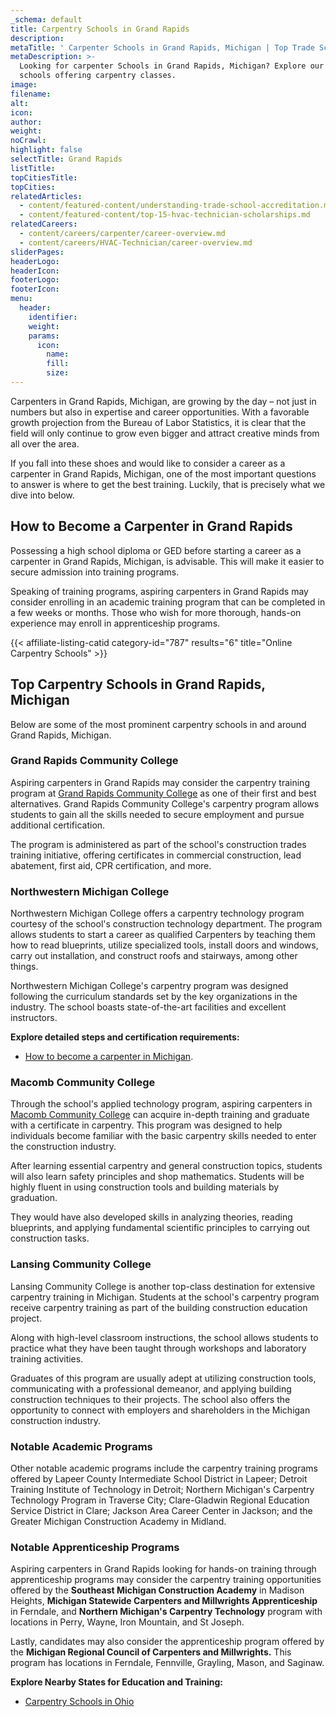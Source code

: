```yaml
---
_schema: default
title: Carpentry Schools in Grand Rapids
description:
metaTitle: ' Carpenter Schools in Grand Rapids, Michigan | Top Trade Schools'
metaDescription: >-
  Looking for carpenter Schools in Grand Rapids, Michigan? Explore our top
  schools offering carpentry classes.
image:
filename:
alt:
icon:
author:
weight:
noCrawl:
highlight: false
selectTitle: Grand Rapids
listTitle:
topCitiesTitle:
topCities:
relatedArticles:
  - content/featured-content/understanding-trade-school-accreditation.md
  - content/featured-content/top-15-hvac-technician-scholarships.md
relatedCareers:
  - content/careers/carpenter/career-overview.md
  - content/careers/HVAC-Technician/career-overview.md
sliderPages:
headerLogo:
headerIcon:
footerLogo:
footerIcon:
menu:
  header:
    identifier:
    weight:
    params:
      icon:
        name:
        fill:
        size:
---
```

Carpenters in Grand Rapids, Michigan, are growing by the day – not just in numbers but also in expertise and career opportunities. With a favorable growth projection from the Bureau of Labor Statistics, it is clear that the field will only continue to grow even bigger and attract creative minds from all over the area.

If you fall into these shoes and would like to consider a career as a carpenter in Grand Rapids, Michigan, one of the most important questions to answer is where to get the best training. Luckily, that is precisely what we dive into below.

## **How to Become a Carpenter in Grand Rapids**

Possessing a high school diploma or GED before starting a career as a carpenter in Grand Rapids, Michigan, is advisable. This will make it easier to secure admission into training programs.

Speaking of training programs, aspiring carpenters in Grand Rapids may consider enrolling in an academic training program that can be completed in a few weeks or months. Those who wish for more thorough, hands-on experience may enroll in apprenticeship programs.

{{< affiliate-listing-catid category-id="787" results="6" title="Online Carpentry Schools" >}}

## **Top Carpentry Schools in Grand Rapids, Michigan**

Below are some of the most prominent carpentry schools in and around Grand Rapids, Michigan.

### **Grand Rapids Community College**

Aspiring carpenters in Grand Rapids may consider the carpentry training program at [Grand Rapids Community College](https://learning.grcc.edu/eCS/CourseListing.aspx?master_id=1414&amp;master_version=&amp;course_area=CECT&amp;course_number=183&amp;course_subtitle=00) as one of their first and best alternatives. Grand Rapids Community College's carpentry program allows students to gain all the skills needed to secure employment and pursue additional certification.

The program is administered as part of the school's construction trades training initiative, offering certificates in commercial construction, lead abatement, first aid, CPR certification, and more.

### Northwestern Michigan College

Northwestern Michigan College offers a carpentry technology program courtesy of the school's construction technology department. The program allows students to start a career as qualified Carpenters by teaching them how to read blueprints, utilize specialized tools, install doors and windows, carry out installation, and construct roofs and stairways, among other things.

Northwestern Michigan College's carpentry program was designed following the curriculum standards set by the key organizations in the industry. The school boasts state-of-the-art facilities and excellent instructors.

**Explore detailed steps and certification requirements:**

* [How to become a carpenter in Michigan](https://toptradeschools.com/near-you/carpenter/michigan/).

### Macomb Community College

Through the school's applied technology program, aspiring carpenters in [Macomb Community College](https://www.macomb.edu/programs-courses/programs/applied-technology-apprenticeship.html) can acquire in-depth training and graduate with a certificate in carpentry. This program was designed to help individuals become familiar with the basic carpentry skills needed to enter the construction industry.

After learning essential carpentry and general construction topics, students will also learn safety principles and shop mathematics. Students will be highly fluent in using construction tools and building materials by graduation.

They would have also developed skills in analyzing theories, reading blueprints, and applying fundamental scientific principles to carrying out construction tasks.

### Lansing Community College

Lansing Community College is another top-class destination for extensive carpentry training in Michigan. Students at the school's carpentry program receive carpentry training as part of the building construction education project.

Along with high-level classroom instructions, the school allows students to practice what they have been taught through workshops and laboratory training activities.

Graduates of this program are usually adept at utilizing construction tools, communicating with a professional demeanor, and applying building construction techniques to their projects. The school also offers the opportunity to connect with employers and shareholders in the Michigan construction industry.

### Notable Academic Programs

Other notable academic programs include the carpentry training programs offered by Lapeer County Intermediate School District in Lapeer; Detroit Training Institute of Technology in Detroit; Northern Michigan's Carpentry Technology Program in Traverse City; Clare-Gladwin Regional Education Service District in Clare; Jackson Area Career Center in Jackson; and the Greater Michigan Construction Academy in Midland.

### Notable Apprenticeship Programs

Aspiring carpenters in Grand Rapids looking for hands-on training through apprenticeship programs may consider the carpentry training opportunities offered by the **Southeast Michigan Construction Academy** in Madison Heights, **Michigan Statewide Carpenters and Millwrights Apprenticeship** in Ferndale, and **Northern Michigan's Carpentry Technology** program with locations in Perry, Wayne, Iron Mountain, and St Joseph.

Lastly, candidates may also consider the apprenticeship program offered by the **Michigan Regional Council of Carpenters and Millwrights.** This program has locations in Ferndale, Fennville, Grayling, Mason, and Saginaw.

**Explore Nearby States for Education and Training:**

* [Carpentry Schools in Ohio](https://toptradeschools.com/near-you/carpenter/ohio/)